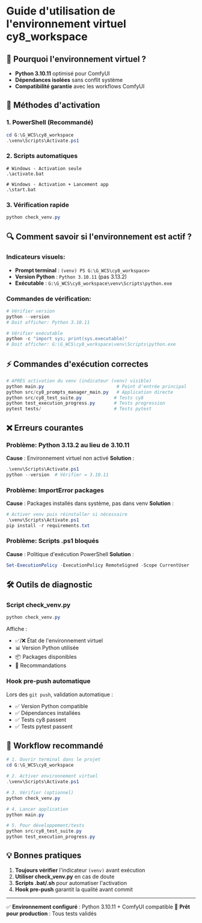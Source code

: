 # Guide d'utilisation de l'environnement virtuel cy8_workspace

## 🎯 Pourquoi l'environnement virtuel ?

- **Python 3.10.11** optimisé pour ComfyUI
- **Dépendances isolées** sans conflit système
- **Compatibilité garantie** avec les workflows ComfyUI

## 🚀 Méthodes d'activation

### 1. PowerShell (Recommandé)
```powershell
cd G:\G_WCS\cy8_workspace
.\venv\Scripts\Activate.ps1
```

### 2. Scripts automatiques
```batch
# Windows - Activation seule
.\activate.bat

# Windows - Activation + Lancement app
.\start.bat
```

### 3. Vérification rapide
```powershell
python check_venv.py
```

## 🔍 Comment savoir si l'environnement est actif ?

### Indicateurs visuels:
- **Prompt terminal** : `(venv) PS G:\G_WCS\cy8_workspace>`
- **Version Python** : `Python 3.10.11` (pas 3.13.2)
- **Exécutable** : `G:\G_WCS\cy8_workspace\venv\Scripts\python.exe`

### Commandes de vérification:
```powershell
# Vérifier version
python --version
# Doit afficher: Python 3.10.11

# Vérifier exécutable
python -c "import sys; print(sys.executable)"
# Doit afficher: G:\G_WCS\cy8_workspace\venv\Scripts\python.exe
```

## ⚡ Commandes d'exécution correctes

```powershell
# APRÈS activation du venv (indicateur (venv) visible)
python main.py                           # Point d'entrée principal
python src/cy8_prompts_manager_main.py   # Application directe
python src/cy8_test_suite.py            # Tests cy8
python test_execution_progress.py       # Tests progression
pytest tests/                           # Tests pytest
```

## ❌ Erreurs courantes

### Problème: Python 3.13.2 au lieu de 3.10.11
**Cause** : Environnement virtuel non activé
**Solution** :
```powershell
.\venv\Scripts\Activate.ps1
python --version  # Vérifier = 3.10.11
```

### Problème: ImportError packages
**Cause** : Packages installés dans système, pas dans venv
**Solution** :
```powershell
# Activer venv puis réinstaller si nécessaire
.\venv\Scripts\Activate.ps1
pip install -r requirements.txt
```

### Problème: Scripts .ps1 bloqués
**Cause** : Politique d'exécution PowerShell
**Solution** :
```powershell
Set-ExecutionPolicy -ExecutionPolicy RemoteSigned -Scope CurrentUser
```

## 🛠️ Outils de diagnostic

### Script check_venv.py
```powershell
python check_venv.py
```
Affiche :
- ✅/❌ État de l'environnement virtuel
- 📊 Version Python utilisée
- 📦 Packages disponibles
- 🎯 Recommandations

### Hook pre-push automatique
Lors des `git push`, validation automatique :
- ✅ Version Python compatible
- ✅ Dépendances installées
- ✅ Tests cy8 passent
- ✅ Tests pytest passent

## 🚀 Workflow recommandé

```powershell
# 1. Ouvrir terminal dans le projet
cd G:\G_WCS\cy8_workspace

# 2. Activer environnement virtuel
.\venv\Scripts\Activate.ps1

# 3. Vérifier (optionnel)
python check_venv.py

# 4. Lancer application
python main.py

# 5. Pour développement/tests
python src/cy8_test_suite.py
python test_execution_progress.py
```

## 💡 Bonnes pratiques

1. **Toujours vérifier** l'indicateur `(venv)` avant exécution
2. **Utiliser check_venv.py** en cas de doute
3. **Scripts .bat/.sh** pour automatiser l'activation
4. **Hook pre-push** garantit la qualité avant commit

---
✅ **Environnement configuré** : Python 3.10.11 + ComfyUI compatible
🎯 **Prêt pour production** : Tous tests validés
